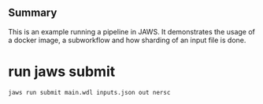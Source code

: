 ## Summary
This is an example running a pipeline in JAWS. 
It demonstrates the usage of a docker image, a subworkflow and how sharding of an input file is done.

# run jaws submit <workflow> <inputs> <subworkflow>
```
jaws run submit main.wdl inputs.json out nersc
```
